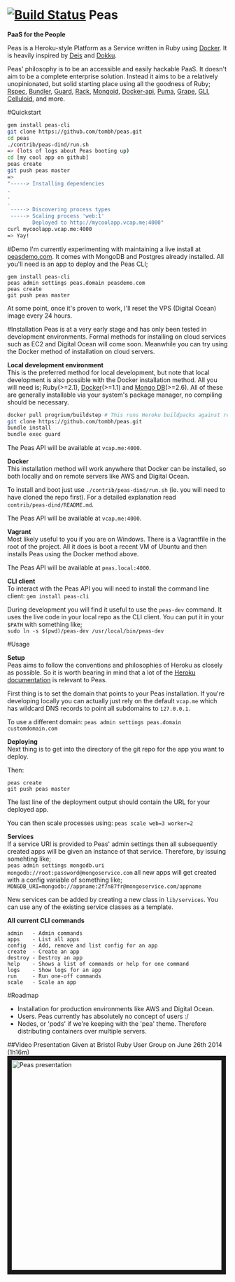 [![Build Status](https://travis-ci.org/tombh/peas.svg?branch=master)](https://travis-ci.org/tombh/peas)
Peas
====
__PaaS for the People__

Peas is a Heroku-style Platform as a Service written in Ruby using [Docker](http://www.docker.io). It is heavily
inspired by [Deis](http://deis.io) and [Dokku](https://github.com/progrium/dokku).

Peas' philosophy is to be an accessible and easily hackable PaaS. It doesn't aim to be a complete
enterprise solution. Instead it aims to be a relatively unopinionated, but solid starting place using all the goodness
of Ruby;
[Rspec](http://rspec.info/),
[Bundler](http://bundler.io/),
[Guard](https://github.com/guard/guard),
[Rack](http://rack.github.io/),
[Mongoid](http://mongoid.org/en/mongoid/index.html),
[Docker-api](https://github.com/swipely/docker-api),
[Puma](http://puma.io/),
[Grape](http://intridea.github.io/grape/),
[GLI](http://davetron5000.github.io/gli/),
[Celluloid](http://celluloid.io/),
and more.

#Quickstart
```bash
gem install peas-cli
git clone https://github.com/tombh/peas.git
cd peas
./contrib/peas-dind/run.sh
=> (lots of logs about Peas booting up)
cd [my cool app on github]
peas create
git push peas master
=>
"-----> Installing dependencies
.
.
.
 -----> Discovering process types
 -----> Scaling process 'web:1'
        Deployed to http://mycoolapp.vcap.me:4000"
curl mycoolapp.vcap.me:4000
=> Yay!
```

#Demo
I'm currently experimenting with maintaining a live install at [peasdemo.com](http://peasdemo.com).
It comes with MongoDB and Postgres already installed. All you'll need is an app to deploy and the
Peas CLI;
```
gem install peas-cli
peas admin settings peas.domain peasdemo.com
peas create
git push peas master
```
At some point, once it's proven to work, I'll reset the VPS (Digital Ocean) image every 24 hours.

#Installation
Peas is at a very early stage and has only been tested in development environments. Formal methods
for installing on cloud services such as EC2 and Digital Ocean will come soon. Meanwhile you can try
using the Docker method of installation on cloud servers.

**Local development environment**    
This is the preferred method for local development, but note that local development is also possible
with the Docker installation method.
All you will need is; Ruby(>=2.1),
[Docker](https://www.docker.io/gettingstarted/)(>=1.1)
and [Mongo DB](http://docs.mongodb.org/manual/installation/)(>=2.6).
All of these are generally installable via your system's package manager, no compiling should be necessary.
```bash
docker pull progrium/buildstep # This runs Heroku buildpacks against repos to create deployable app images
git clone https://github.com/tombh/peas.git
bundle install
bundle exec guard
```

The Peas API will be available at `vcap.me:4000`.

**Docker**    
This installation method will work anywhere that Docker can be installed, so both locally and on
remote servers like AWS and Digital Ocean.

To install and boot just use `./contrib/peas-dind/run.sh` (ie. you will need to have cloned the repo
first). For a detailed explanation read    
`contrib/peas-dind/README.md`.

The Peas API will be available at `vcap.me:4000`.

**Vagrant**    
Most likely useful to you if you are on Windows. There is a Vagrantfile in the root of the project.
All it does is boot a recent VM of Ubuntu and then installs Peas using the Docker method above.

The Peas API will be available at `peas.local:4000`.

**CLI client**    
To interact with the Peas API you will need to install the command line client:
`gem install peas-cli`

During development you will find it useful to use the `peas-dev` command. It uses the live code in
your local repo as the CLI client. You can put it in your `$PATH` with something like;    
`sudo ln -s $(pwd)/peas-dev /usr/local/bin/peas-dev`

#Usage

**Setup**    
Peas aims to follow the conventions and philosophies of Heroku as closely as possible. So it is worth
bearing in mind that a lot of the [Heroku documentation](https://devcenter.heroku.com/) is relevant to Peas.

First thing is to set the domain that points to your Peas installation. If you're developing locally
you can actually just rely on the default `vcap.me` which has wildcard DNS records to point all subdomains
to `127.0.0.1`.

To use a different domain:
`peas admin settings peas.domain customdomain.com`

**Deploying**    
Next thing is to get into the directory of the git repo for the app you want to deploy.

Then:
```
peas create
git push peas master
```

The last line of the deployment output should contain the URL for your deployed app.

You can then scale processes using:
`peas scale web=3 worker=2`

**Services**    
If a service URI is provided to Peas' admin settings then all subsequently created apps will be given an instance of
that service. Therefore, by issuing somehting like;    
`peas admin settings mongodb.uri mongodb://root:password@mongoservice.com`
all new apps will get created with a config variable of something like;    
`MONGDB_URI=mongodb://appname:2f7n87fr@mongoservice.com/appname`

New services can be added by creating a new class in `lib/services`. You can use any of the existing service classes as
a template.

**All current CLI commands**
```
admin   - Admin commands
apps    - List all apps
config  - Add, remove and list config for an app
create  - Create an app
destroy - Destroy an app
help    - Shows a list of commands or help for one command
logs    - Show logs for an app
run     - Run one-off commands
scale   - Scale an app
```

#Roadmap
  * Installation for production environments like AWS and Digital Ocean.
  * Users. Peas currently has absolutely no concept of users :/
  * Nodes, or 'pods' if we're keeping with the 'pea' theme. Therefore distributing containers over multiple servers.

##Video Presentation
Given at Bristol Ruby User Group on June 26th 2014 (1h16m)    
<a href="http://www.youtube.com/watch?feature=player_embedded&v=Y5vb5YEatnw
" target="_blank"><img src="http://img.youtube.com/vi/Y5vb5YEatnw/0.jpg"
alt="Peas presentation" width="480" border="10" /></a>
